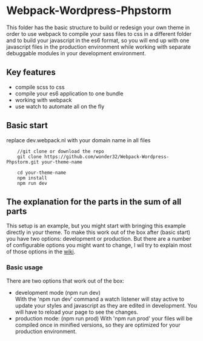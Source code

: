 # Webpack-Wordpress-Phpstorm

This folder has the basic structure to build or redesign your own theme in order to use webpack to compile
your sass files to css in a different folder and to build your javascript in the es6 format, so you will
end up with one javascript files in the production environment while working with separate debuggable 
modules in your development environment.

## Key features

* compile scss to css
* compile your es6 application to one bundle
* working with webpack
* use watch to automate all on the fly

## Basic start

replace dev.webpack.nl with your domain name in all files 

```
    //git clone or download the repo
    git clone https://github.com/wonder32/Webpack-Wordpress-Phpstorm.git your-theme-name

    cd your-theme-name
    npm install
    npm run dev
```

## The explanation for the parts in the sum of all parts

This setup is an example, but you might start with bringing this example directly in your theme.
To make this work out of the box after (basic start) you have two options: development or production.
But there are a number of configurable options you might want to change, I wil try to explain most of
those options in the [wiki](https://github.com/wonder32/Webpack-Wordpress/wiki/Webpack-WordPress-wiki).

### Basic usage

There are two options that work out of the box: 

* development mode (npm run dev)  
  With the 'npm run dev' command a watch listener will stay active to update your styles and javascript 
  as they are edited in development. You will have to reload your page to see the changes.
* production mode: (npm run prod)
  With 'npm run prod' your files will be compiled once in minified versions, so they are optimized for
  your production environment.
  


